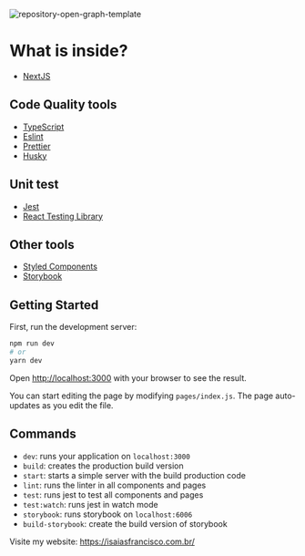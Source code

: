 ![repository-open-graph-template](https://user-images.githubusercontent.com/10222455/214014018-dbbad592-2534-417b-9925-7b7354ce44b5.png)

# What is inside?
- [NextJS](https://nextjs.org/)

## Code Quality tools
- [TypeScript](https://www.typescriptlang.org/)
- [Eslint](https://eslint.org/)
- [Prettier](https://prettier.io/)
- [Husky](https://github.com/typicode/husky)

## Unit test
- [Jest](https://jestjs.io/)
- [React Testing Library](https://testing-library.com/docs/react-testing-library/intro)

## Other tools
- [Styled Components](https://styled-components.com/)
- [Storybook](https://storybook.js.org/)


## Getting Started

First, run the development server:

```bash
npm run dev
# or
yarn dev
```

Open [http://localhost:3000](http://localhost:3000) with your browser to see the result.

You can start editing the page by modifying `pages/index.js`. The page auto-updates as you edit the file.

## Commands

- `dev`: runs your application on `localhost:3000`
- `build`: creates the production build version
- `start`: starts a simple server with the build production code
- `lint`: runs the linter in all components and pages
- `test`: runs jest to test all components and pages
- `test:watch`: runs jest in watch mode
- `storybook`: runs storybook on `localhost:6006`
- `build-storybook`: create the build version of storybook

Visite my website: https://isaiasfrancisco.com.br/
